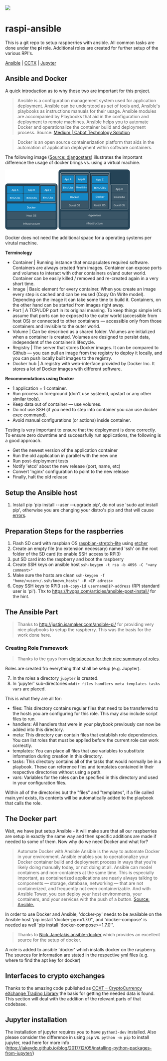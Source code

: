 
<img src="./yZ_Logo.png" width="100">

# raspi-ansible
This is a git repo to setup raspberries with ansible. All common tasks are done under the **pi** role. Additional roles are created for further setup of the various RPI's.

[Ansible](https://github.com/yeehazerog/raspi-ansible#the-ansible-part) | [CCTX](https://github.com/yeehazerog/raspi-ansible#interfaces-to-crypto-exchanges) | [Jupyter](https://github.com/yeehazerog/raspi-ansible#jupyter-installation)

## Ansible and Docker

A quick introduction as to why those two are important for this project.

> Ansible is a configuration management system used for application deployment.
> Ansible can be understood as set of tools and, Ansible's playbooks as instructions manuals for their usage.
> Ansible modules are accompanied by Playbooks that aid in the configuration and deployment to remote machines.
> Ansible helps you to automate Docker and operationalize the container build and deployment process. 
> Source: [Medium | Cabot Technology Solution](https://medium.com/@cabot_solutions/ansible-and-docker-the-best-combination-for-an-efficient-software-product-management-28c86cfebe90)

> Docker is an open source containerization platform that aids in the automation of application deployment within software containers.

The following image ([Source: djangostars](https://djangostars.com/blog/what-is-docker-and-how-to-use-it-with-python/)) illustrates the important difference the usage of docker brings vs. using a virtual machine.

<img src="images/containers-vms-together.png" width="400">

Docker does not need the additional space for a operating systems per virutal machine.

**Terminology**

*  Container | Running instance that encapsulates required software. Containers are always created from images. Container can expose ports and volumes to interact with other containers or/and outer world. Container can be easily killed / removed and re-created again in a very short time.
*  Image | Basic element for every container. When you create an image every step is cached and can be reused (Copy On Write model). Depending on the image it can take some time to build it. Containers, on the other hand can be started from images right away.
*  Port | A TCP/UDP port in its original meaning. To keep things simple let’s assume that ports can be exposed to the outer world (accessible from host OS) or connected to other containers — accessible only from those containers and invisible to the outer world.
*  Volume | Can be described as a shared folder. Volumes are initialized when a container is created. Volumes are designed to persist data, independent of the container’s lifecycle.
*  Registry | The server that stores Docker images. It can be compared to Github — you can pull an image from the registry to deploy it locally, and you can push locally built images to the registry.
*  Docker hub | A registry with web-interface provided by Docker Inc. It stores a lot of Docker images with different software.

**Recommendations using Docker**

* 1 application = 1 container.
* Run process in foreground (don't use systemd, upstart or any other similar tools).
* Keep data out of container — use volumes.
* Do not use SSH (if you need to step into container you can use docker exec command).
* Avoid manual configurations (or actions) inside container.

Testing is very important to ensure that the deployment is done correctly. To ensure zero downtime and successfully run applications, the following is a good approach.

* Get the newest version of the application container
* Run the old application in parallel with the new one
* Run post-deployment tests
* Notify 'etcd' about the new release (port, name, etc)
* Convert 'nginx' configuration to point to the new release
* Finally, halt the old release

## Setup the Ansible host

1. Install pip 'pip install --user --upgrade pip', do not use 'sudo apt install pip', otherwise you are changing your distro's pip and that will cause [errors](https://github.com/pypa/pip/issues/5221).

## Preparation Steps for the raspberries

1. Flash SD card with raspbian OS [raspbian-stretch-lite](https://downloads.raspberrypi.org/raspbian_lite_latest) using [etcher](https://etcher.io/)
2. Create an empty file (no extension necessary) named 'ssh' on the root folder of the SD card (to enable SSH access to RPI3)
3. put SD card into the raspberry and boot the raspberry
4. Create SSH keys on ansible host `ssh-keygen -t rsa -b 4096 -C "<any comment>"`
5. Make sure the hosts are clean `ssh-keygen -f "home/<user>/.ssh/known_hosts" -R <IP adress>`
6. Copy SSH keys to RPI3 `ssh-copy-id username@IP-address` (RPI standard user is 'pi'). Thx to <https://hvops.com/articles/ansible-post-install/> for the hint.

## The Ansible Part

> Thanks to <http://justin.isamaker.com/ansible-pi/> for providing very nice playbooks to setup the raspberry. This was the basis for the work done here.

### Creating Role Framework
> Thanks to the guys from [digitalocean for their nice summary of roles](https://www.digitalocean.com/community/tutorials/how-to-use-ansible-roles-to-abstract-your-infrastructure-environment).

Roles are created fro everything that shall be setup (e.g. Jupyter). 

7. In the roles a directory `jupyter` is created. 
8. In 'jupyter' sub-directories `mkdir files handlers meta templates tasks vars` are placed.

This is what they are all for:

 * files: This directory contains regular files that need to be transferred to the hosts you are configuring for this role. This may also include script files to run.
 * handlers: All handlers that were in your playbook previously can now be added into this directory.
 * meta: This directory can contain files that establish role dependencies. You can list roles that must be applied before the current role can work correctly.
 * templates: You can place all files that use variables to substitute information during creation in this directory.
 * tasks: This directory contains all of the tasks that would normally be in a playbook. These can reference files and templates contained in their respective directories without using a path.
 * vars: Variables for the roles can be specified in this directory and used in your configuration files.

Within all of the directories but the "files" and "templates", if a file called main.yml exists, its contents will be automatically added to the playbook that calls the role.

## The Docker part

Wait, we have jsut setup Ansible - it will make sure that all our raspberries are setup in exactly the same way and then specific additions are made if needed to some of them. Now why do we need Docker and what for?

> Automate Docker with Ansible
> Ansible is the way to automate Docker in your environment. Ansible enables you to operationalize your Docker container build and deployment process in ways that you’re likely doing manually today, or not doing at all.
> Ansible can model containers and non-containers at the same time. This is especially important, as containerized applications are nearly always talking to components — storage, database, networking — that are not containerized, and frequently not even containerizable. And with Ansible Tower, you can deploy your host environments, your containers, and your services with the push of a button.
> [Source: Ansible.](https://www.ansible.com/integrations/containers/docker)

In order to use Docker and Ansible, 'docker-py' needs to be available on the Ansible host 'pip install 'docker-py>=1.7.0'', and 'docker-compose' is needed as well 'pip install 'docker-compose>=1.7.0''.

> Thanks to [Nick Janetakis ansible-docker](https://github.com/nickjj/ansible-docker) which provides an excellent source for the setup of docker.

A role is added to ansible 'docker' which installs docker on the raspberry. The sources for information are stated in the respective yml files (e.g. where to find the apt key for docker)

## Interfaces to crypto exchanges

Thanks to the amazing code published as [CCXT – CryptoCurrency eXchange Trading Library](https://github.com/ccxt/ccxt) the basis for getting the needed data is found. This section will deal with the addition of the relevant parts of that codebase.


## Jupyter installation

The installation of jupyter requires you to have `python3-dev` installed. Also please consider the difference in using `pip` vs. `python -m pip` to install jupyter, read here for more info (https://jakevdp.github.io/blog/2017/12/05/installing-python-packages-from-jupyter/)


